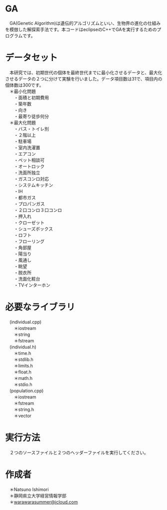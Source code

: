 # GA
　GA(Genetic Algorithm)は遺伝的アルゴリズムといい、生物界の進化の仕組みを模倣した解探索手法です。本コードはeclipseのC++でGAを実行するためのプログラムです。

# データセット
　本研究では、初期世代の個体を最終世代までに最小化させるデータと、最大化させるデータの２つに分けて実験を行いました。データ項目数は31で、項目内の個体数は300です。  
　＊最小化問題  
 　　・面積と初期費用  
 　　・築年数  
 　　・向き  
 　　・最寄り徒歩何分  
　＊最大化問題  
 　　・バス・トイレ別  
 　　・２階以上  
 　　・駐車場  
 　　・室内洗濯置  
 　　・エアコン  
 　　・ペット相談可  
 　　・オートロック  
 　　・洗面所独立  
 　　・ガスコンロ対応  
 　　・システムキッチン  
 　　・IH  
 　　・都市ガス  
 　　・プロパンガス  
 　　・２口コンロ３口コンロ  
 　　・押入れ  
 　　・クローゼット  
 　　・シューズボックス  
 　　・ロフト  
 　　・フローリング  
 　　・角部屋  
 　　・陽当り  
 　　・風通し  
 　　・眺望  
 　　・脱衣所  
 　　・洗面化粧台  
 　　・TVインターホン  
 
# 必要なライブラリ
　(individual.cpp)  
　　＊iostream  
　　＊string  
　　＊fstream  
　(individual.h)  
　　＊time.h  
　　＊stdlib.h  
　　＊limits.h  
　　＊float.h  
　　＊math.h  
　　＊stdio.h  
　(population.cpp)  
　　＊iostream  
　　＊fstream  
　　＊string.h  
　　＊vector  
 
# 実行方法
　２つのソースファイルと２つのヘッダーファイルを実行してください。
 
# 作成者
　＊Natsuno Ishimori  
　＊静岡県立大学経営情報学部  
　＊warawarasummer@icloud.com  
 
